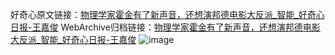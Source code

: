 好奇心原文链接：[物理学家霍金有了新声音，还想演邦德电影大反派_智能_好奇心日报-王嘉俊](https://www.qdaily.com/articles/4075.html)
WebArchive归档链接：[物理学家霍金有了新声音，还想演邦德电影大反派_智能_好奇心日报-王嘉俊](http://web.archive.org/web/20190623153509/https://www.qdaily.com/articles/4075.html)
![image](http://ww3.sinaimg.cn/large/007d5XDpgy1g3vdwise48j30u03f1hdt)
